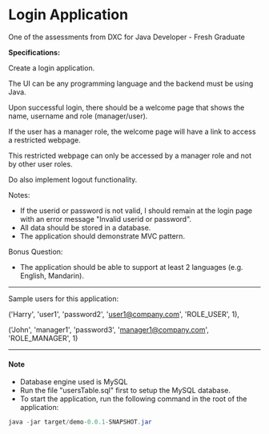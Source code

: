 # Login Application

One of the assessments from DXC for Java Developer - Fresh Graduate

**Specifications:**

Create a login application.

The UI can be any programming language and the backend must be using Java.

Upon successful login, there should be a welcome page that shows the name, username and role
(manager/user).

If the user has a manager role, the welcome page will have a link to access a restricted webpage.

This restricted webpage can only be accessed by a manager role and not by other user roles.

Do also implement logout functionality.

Notes:
- If the userid or password is not valid, I should remain at the login page with an error message
&quot;Invalid userid or password&quot;.
- All data should be stored in a database.
- The application should demonstrate MVC pattern.

Bonus Question:
- The application should be able to support at least 2 languages (e.g. English, Mandarin).

-------
Sample users for this application:

('Harry', 'user1', 'password2', 'user1@company.com', 'ROLE_USER', 1),

('John', 'manager1', 'password3', 'manager1@company.com', 'ROLE_MANAGER', 1)

------
#### Note
- Database engine used is MySQL
- Run the file "usersTable.sql" first to setup the MySQL database.
- To start the application, run the following command in the root of the application:
```java
java -jar target/demo-0.0.1-SNAPSHOT.jar
```
